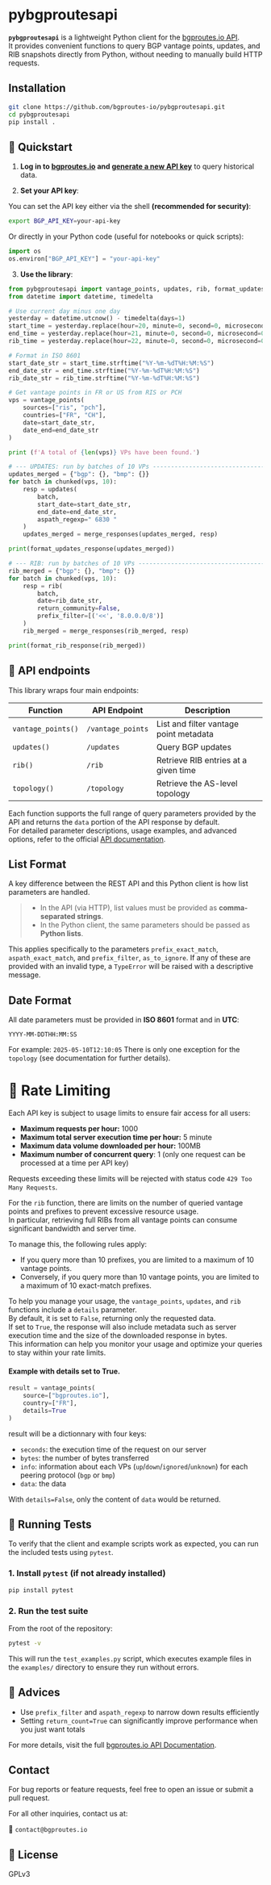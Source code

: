 # pybgproutesapi

**`pybgproutesapi`** is a lightweight Python client for the [bgproutes.io API](https://bgproutes.io/data_api).  
It provides convenient functions to query BGP vantage points, updates, and RIB snapshots directly from Python, without needing to manually build HTTP requests.

## Installation

<!-- ### Option 1: Install from PyPI (recommended)

```bash
pip install pybgproutesapi
```

### Option 2: Install from source -->

```bash
git clone https://github.com/bgproutes-io/pybgproutesapi.git
cd pybgproutesapi
pip install .
```

## 🚀 Quickstart

1. **Log in to [bgproutes.io](https://bgproutes.io) and [generate a new API key](https://bgproutes.io/apikey)** to query historical data.

2. **Set your API key**:

You can set the API key either via the shell **(recommended for security)**:

```bash
export BGP_API_KEY=your-api-key
```

Or directly in your Python code (useful for notebooks or quick scripts):

```python
import os
os.environ["BGP_API_KEY"] = "your-api-key"
```

3. **Use the library**:

```python
from pybgproutesapi import vantage_points, updates, rib, format_updates_response, format_rib_response, chunked, merge_responses
from datetime import datetime, timedelta

# Use current day minus one day
yesterday = datetime.utcnow() - timedelta(days=1)
start_time = yesterday.replace(hour=20, minute=0, second=0, microsecond=0)
end_time = yesterday.replace(hour=21, minute=0, second=0, microsecond=0)
rib_time = yesterday.replace(hour=22, minute=0, second=0, microsecond=0)

# Format in ISO 8601
start_date_str = start_time.strftime("%Y-%m-%dT%H:%M:%S")
end_date_str = end_time.strftime("%Y-%m-%dT%H:%M:%S")
rib_date_str = rib_time.strftime("%Y-%m-%dT%H:%M:%S")

# Get vantage points in FR or US from RIS or PCH
vps = vantage_points(
    sources=["ris", "pch"],
    countries=["FR", "CH"],
    date=start_date_str,
    date_end=end_date_str
)

print (f'A total of {len(vps)} VPs have been found.')

# --- UPDATES: run by batches of 10 VPs ------------------------------------
updates_merged = {"bgp": {}, "bmp": {}}
for batch in chunked(vps, 10):
    resp = updates(
        batch,
        start_date=start_date_str,
        end_date=end_date_str,
        aspath_regexp=" 6830 "
    )
    updates_merged = merge_responses(updates_merged, resp)

print(format_updates_response(updates_merged))

# --- RIB: run by batches of 10 VPs ----------------------------------------
rib_merged = {"bgp": {}, "bmp": {}}
for batch in chunked(vps, 10):
    resp = rib(
        batch,
        date=rib_date_str,
        return_community=False,
        prefix_filter=[('<<', '8.0.0.0/8')]
    )
    rib_merged = merge_responses(rib_merged, resp)

print(format_rib_response(rib_merged))

```

## 📘 API endpoints

This library wraps four main endpoints:

| Function          | API Endpoint       | Description                            |
|-------------------|--------------------|----------------------------------------|
| `vantage_points()`| `/vantage_points`  | List and filter vantage point metadata |
| `updates()`       | `/updates`         | Query BGP updates                      |
| `rib()`           | `/rib`             | Retrieve RIB entries at a given time   |
| `topology()`      | `/topology`        | Retrieve the AS-level topology         |

Each function supports the full range of query parameters provided by the API and returns the `data` portion of the API response by default.  
For detailed parameter descriptions, usage examples, and advanced options, refer to the official [API documentation](https://bgproutes.io/data_api).

## List Format

A key difference between the REST API and this Python client is how list parameters are handled.  
> - In the API (via HTTP), list values must be provided as **comma-separated strings**.  
> - In the Python client, the same parameters should be passed as **Python lists**.

This applies specifically to the parameters `prefix_exact_match`, `aspath_exact_match`, and `prefix_filter`, `as_to_ignore`. If any of these are provided with an invalid type, a `TypeError` will be raised with a descriptive message.

## Date Format

All date parameters must be provided in **ISO 8601** format and in **UTC**:

```
YYYY-MM-DDTHH:MM:SS
```

For example: `2025-05-10T12:10:05`
There is only one exception for the `topology` (see documentation for further details).

# 🚦 Rate Limiting

Each API key is subject to usage limits to ensure fair access for all users:
- **Maximum requests per hour:** 1000
- **Maximum total server execution time per hour:** 5 minute
- **Maximum data volume downloaded per hour:** 100MB
- **Maximum number of concurrent query**: 1 (only one request can be processed at a time per API key)

Requests exceeding these limits will be rejected with status code `429 Too Many Requests`.

For the `rib` function, there are limits on the number of queried vantage points and prefixes to prevent excessive resource usage.  
In particular, retrieving full RIBs from all vantage points can consume significant bandwidth and server time.

To manage this, the following rules apply:
- If you query more than 10 prefixes, you are limited to a maximum of 10 vantage points.
- Conversely, if you query more than 10 vantage points, you are limited to a maximum of 10 exact-match prefixes.

To help you manage your usage, the `vantage_points`, `updates`, and `rib` functions include a `details` parameter.  
By default, it is set to `False`, returning only the requested data.  
If set to `True`, the response will also include metadata such as server execution time and the size of the downloaded response in bytes.  
This information can help you monitor your usage and optimize your queries to stay within your rate limits.

#### Example with details set to True.

```python
result = vantage_points(
    source=["bgproutes.io"],
    country=["FR"],
    details=True
)
```

result will be a dictionnary with four keys:
- `seconds`: the execution time of the request on our server
- `bytes`: the number of bytes transferred
- `info`: information about each VPs (`up`/`down`/`ignored`/`unknown`) for each peering protocol (`bgp` or `bmp`) 
- `data`: the data

With `details=False`, only the content of `data` would be returned.

## 🧪 Running Tests

To verify that the client and example scripts work as expected, you can run the included tests using `pytest`.

### 1. Install `pytest` (if not already installed)

```bash
pip install pytest
```

### 2. Run the test suite

From the root of the repository:

```bash
pytest -v
```

This will run the `test_examples.py` script, which executes example files in the `examples/` directory to ensure they run without errors.

## 📌 Advices

- Use `prefix_filter` and `aspath_regexp` to narrow down results efficiently
- Setting `return_count=True` can significantly improve performance when you just want totals

For more details, visit the full [bgproutes.io API Documentation](https://api.bgproutes.io).

## Contact

For bug reports or feature requests, feel free to open an issue or submit a pull request.

For all other inquiries, contact us at:

📧 `contact@bgproutes.io`


## 📝 License

GPLv3
